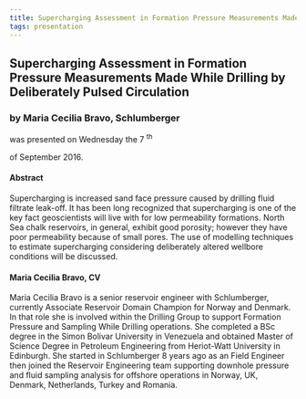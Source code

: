 ```yaml
---
title: Supercharging Assessment in Formation Pressure Measurements Made While Drilling by Deliberately Pulsed Circulation
tags: presentation 
---
```



		
<h2>
Supercharging Assessment in Formation Pressure Measurements Made While Drilling by Deliberately Pulsed Circulation
</h2>

 



		
<h3>
by Maria Cecilia Bravo, Schlumberger
</h3>

 



 
<p>
was presented on Wednesday the 7
<sup>
th
</sup>

 of September 2016.
</p>

	

<h4>
Abstract
</h4>



            
<p>
Supercharging is increased sand face pressure caused by drilling fluid filtrate leak-off.  It has been long recognized that supercharging is one of the key fact geoscientists will live with for low permeability formations. North Sea chalk reservoirs, in general, exhibit good porosity; however they have poor permeability because of small pores. The use of modelling techniques to estimate supercharging considering deliberately altered wellbore conditions will be discussed. 
</p>







<h4>
Maria Cecilia Bravo, CV
</h4>





      
<p>
Maria Cecilia Bravo is a senior reservoir engineer with Schlumberger, currently Associate Reservoir Domain Champion for Norway and Denmark. In that role she is involved within the Drilling Group to support Formation Pressure and Sampling While Drilling operations. She completed a BSc degree in the Simon Bolivar University in Venezuela and obtained Master of Science Degree in Petroleum Engineering from Heriot-Watt University in Edinburgh. She started in Schlumberger 8 years ago as an Field Engineer then joined the Reservoir Engineering team supporting downhole pressure and fluid sampling analysis for offshore operations in Norway, UK, Denmark, Netherlands, Turkey and Romania.
</p>



